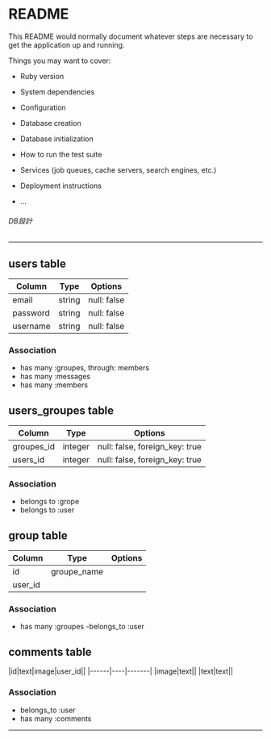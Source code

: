 # README

This README would normally document whatever steps are necessary to get the
application up and running.

Things you may want to cover:

* Ruby version

* System dependencies

* Configuration

* Database creation

* Database initialization

* How to run the test suite

* Services (job queues, cache servers, search engines, etc.)

* Deployment instructions

* ...

###### DB設計
---------------------------------------
## users table
|Column|Type|Options|
|------|----|-------|
|email|string|null: false|
|password|string|null: false|
|username|string|null: false|
### Association
- has many :groupes, through: members
- has many :messages
- has many :members

## users_groupes table
|Column|Type|Options|
|------|----|-------|
|groupes_id|integer|null: false, foreign_key: true|
|users_id|integer|null: false, foreign_key: true|
### Association
- belongs to :grope
- belongs to :user

## group table
|Column|Type|Options|
|------|----|-------|
|id|groupe_name|
|user_id|
### Association
- has many :groupes 
-belongs_to :user

## comments table
|id|text|image|user_id||
|------|----|-------|
|image|text||
|text|text||
### Association
- belongs_to :user
- has many :comments
---------------------------------------
